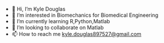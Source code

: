 - 👋 Hi, I’m Kyle Douglas
- 👀 I’m interested in Biomechanics for Biomedical Engineering
- 🌱 I’m currently learning R,Python,Matlab
- 💞️ I’m looking to collaborate on Matlab
- 📫 How to reach me kyle.douglas897527@gmail.com

<!---
Kyle-Douglas897527/Kyle-Douglas897527 is a ✨ special ✨ repository because its `README.md` (this file) appears on your GitHub profile.
You can click the Preview link to take a look at your changes.
--->
